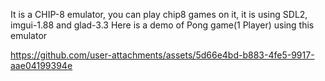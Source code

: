 It is a CHIP-8 emulator, you can play chip8 games on it, it is using SDL2, imgui-1.88 and glad-3.3 
Here is a demo of Pong game(1 Player) using this emulator


https://github.com/user-attachments/assets/5d66e4bd-b883-4fe5-9917-aae04199394e

